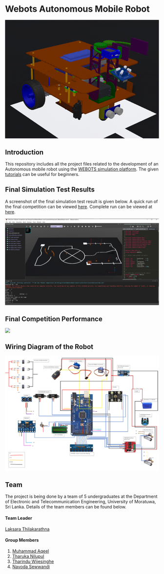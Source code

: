 # Webots Autonomous Mobile Robot

 ![](Images/RobotDesign.png)
 
## Introduction

This repository includes all the project files related to the development of an Autonomous mobile robot using the [WEBOTS simulation platform](https://cyberbotics.com/).  The given [tutorials](https://cyberbotics.com/doc/guide/tutorials) can be useful for beginners.

## Final Simulation Test Results

A screenshot of the final simulation test result is given below. A quick run of the final competition can be viewed [here](Videos/Simulation_video.mp4). Complete run can be viewed at [here]().

![](Images/FInalTestRoundResult.png)

## Final Competition Performance

![](Videos/Simulation_video.gif)

## Wiring Diagram of the Robot

![](Images/WiringDiagram.png)

## Team

The project is being done by a team of 5 undergraduates at the Department of Electronic and Telecommunication Engineering, University of Moratuwa, Sri Lanka. Details of the team members can be found below.

#### Team Leader

[Laksara Thilakarathna](https://github.com/LaksaraThilakarathna)

#### Group Members
1. [Muhammad Aqeel](https://github.com/AqeelMuhammad)
1. [Tharuka Nilupul](https://github.com/TharukaN17)
1. [Tharindu Wijesinghe](https://github.com/Tharindu531)
1. [Navoda Sewwandi](https://github.com/Navoda-Sewwandi)
